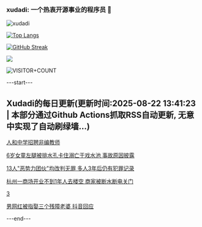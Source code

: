 ### xudadi: 一个热衷开源事业的程序员 👋

![xudadi](https://github-readme-stats-git-masterorgs-github-readme-stats-team.vercel.app/api?username=xudadi)

[![Top Langs](https://github-readme-stats.vercel.app/api/top-langs/?username=xudadi)](https://github.com/anuraghazra/github-readme-stats)

[![GitHub Streak](https://streak-stats.demolab.com?user=xudadi&locale=zh_Hans)](https://git.io/streak-stats)

![](https://raw.githubusercontent.com/xudadi/xudadi/main/assets/github-contribution-grid-snake.svg)

![VISITOR+COUNT](https://komarev.com/ghpvc/?username=xudadi&label=VISITOR+COUNT)


---start---

## Xudadi的每日更新(更新时间:2025-08-22 13:41:23 | 本部分通过Github Actions抓取RSS自动更新, 无意中实现了自动刷绿墙...)

[人和中学招聘非编教师](https://www.gongkaoleida.com/article/2579974)

[6岁女童左腿被排水孔卡住溺亡于戏水池 事故原因披露](https://m.163.com/news/article/K7H35CDA0514R9P4.html)

[13人"恶势力团伙"均改判无罪 多人3年后仍有犯罪记录](https://m.163.com/news/article/K7GK1V370514R9P4.html)

[杭州一商场开业不到1年人去楼空 商家被断水断电关门](https://m.163.com/news/article/K7H6F4UD0001899O.html)

[3](https://m.163.com/touch/news/sub/domestic)

[男网红被指娶三个残障老婆 抖音回应](https://m.163.com/news/article/K7GPJSGJ05561G0D.html)

---end---
